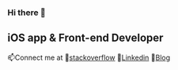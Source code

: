 ### Hi there 👋
## iOS app & Front-end Developer 


📫Connect me at 
💬[stackoverflow](https://stackoverflow.com/users/4809746/shrawan "Stackoverflow's Homepage")
💬[Linkedin](https://www.linkedin.com/in/shrawankrsharma2010/ "Linkedin's Homepage")
💬[Blog](https://www.codewithshrawan.com "Twitter's Homepage")




<!--
**shrawan2015/shrawan2015** is a ✨ _special_ ✨ repository because its `README.md` (this file) appears on your GitHub profile.

Here are some ideas to get you started:

- 🔭 I’m currently working on ...
- 🌱 I’m currently learning ...
- 👯 I’m looking to collaborate on ...
- 🤔 I’m looking for help with ...
- 💬 Ask me about ...
- 📫 How to reach me: ...
- 😄 Pronouns: ...
- ⚡ Fun fact: ...
-->
